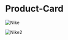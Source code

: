 # Product-Card



![Nike](https://user-images.githubusercontent.com/31548338/107981706-a23dff80-6fe8-11eb-9324-2a042dcf6bf8.PNG)


![Nike2](https://user-images.githubusercontent.com/31548338/107981758-ba158380-6fe8-11eb-9a40-d807684296e8.png)
